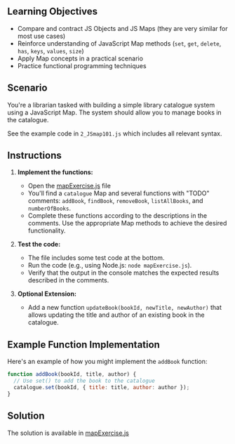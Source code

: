## Learning Objectives

* Compare and contract JS Objects and JS Maps (they are very similar for most use cases)
* Reinforce understanding of JavaScript Map methods (`set`, `get`, `delete`, `has`, `keys`, `values`, `size`)
* Apply Map concepts in a practical scenario
* Practice functional programming techniques

## Scenario

You're a librarian tasked with building a simple library catalogue system using a JavaScript Map. The system should allow you to manage books in the catalogue.

See the example code in `2_JSmap101.js` which includes all relevant syntax.

## Instructions

1. **Implement the functions:**
   - Open the [mapExercise.js](mapExercise.js) file  
   - You'll find a `catalogue` Map and several functions with "TODO" comments: `addBook`, `findBook`, `removeBook`, `listAllBooks`, and `numberOfBooks`.
   - Complete these functions according to the descriptions in the comments. Use the appropriate Map methods to achieve the desired functionality.

2. **Test the code:**
   - The file includes some test code at the bottom.
   - Run the code (e.g., using Node.js: `node mapExercise.js`).
   - Verify that the output in the console matches the expected results described in the comments.

3. **Optional Extension:**
   - Add a new function `updateBook(bookId, newTitle, newAuthor)` that allows updating the title and author of an existing book in the catalogue.

## Example Function Implementation

Here's an example of how you might implement the `addBook` function:

```javascript
function addBook(bookId, title, author) {
  // Use set() to add the book to the catalogue
  catalogue.set(bookId, { title: title, author: author }); 
}
```

## Solution

The solution is available in [mapExercise.js](mapExercise.js)

